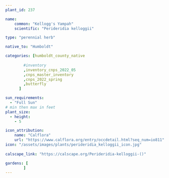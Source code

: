 ```yaml
---
plant_id: 237 

name: 
    common: "Kellogg's Yampah"  
    scientific: "Perideridia kelloggii"  

type: "perennial herb"

native_to: "Humboldt"

categories: [humboldt_county_native
        
        #inventory 
        ,inventory_cnps_2022_05
        ,cnps_master_inventory
        ,cnps_2022_spring
        ,butterfly
      ]

sun_requirements:
  - "Full Sun"
# min then max in feet
plant_size:
  - height: 
    - 5 

icon_attribution: 
    name: "Calflora"
    url: "https://www.calflora.org/entry/occdetail.html?seq_num=io811"
icon: "/assets/images/plants/perideridia_kelloggii_icon.jpg"
 
calscape_link: "https://calscape.org/Perideridia-kelloggii-()"

gardens: [
        ]
---
```









